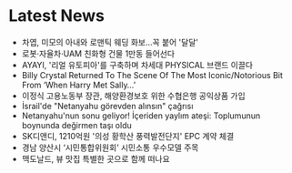 # Latest News
-  차엽, 미모의 아내와 로맨틱 웨딩 화보…꼭 붙어 '달달'
-  로봇·자율차·UAM 친화형 건물 1만동 들어선다
-  AYAYI, '리얼 유토피아'를 구축하며 차세대 PHYSICAL 브랜드 이끌다
-  Billy Crystal Returned To The Scene Of The Most Iconic/Notorious Bit From ‘When Harry Met Sally…’
-  이정식 고용노동부 장관, 해양환경보호 위한 수협은행 공익상품 가입
-  İsrail'de "Netanyahu görevden alınsın" çağrısı
-  Netanyahu'nun sonu geliyor! İçeriden yaylım ateşi: Toplumunun boynunda değirmen taşı oldu
-  SK디앤디, 1210억원 '의성 황학산 풍력발전단지' EPC 계약 체결
-  경남 양산시 ‘시민통합위원회’ 시민소통 우수모델 주목
-  맥도날드, 뷰 맛집 특별한 곳으로 함께 떠나요
